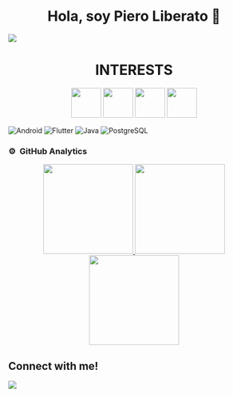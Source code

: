 <div align="center">
<h1 align="center">Hola, soy Piero Liberato 👋</h1>
</div>
<img src="https://cdn.discordapp.com/attachments/958364639119433771/1116911951562424392/banner_tamano.jpg">

<!--
**Pierou20181h057/Pierou20181h057** is a ✨ _special_ ✨ repository because its `README.md` (this file) appears on your GitHub profile.

Here are some ideas to get you started:

- 🔭 I’m currently working on ...
- 🌱 I’m currently learning ...
- 👯 I’m looking to collaborate on ...
- 🤔 I’m looking for help with ...
- 💬 Ask me about ...
- 📫 How to reach me: ...
- 😄 Pronouns: ...
- ⚡ Fun fact: ...
-->


<!--🤔INTERESTTITLE-->
<p align="center">
  <h1 align="center">INTERESTS</h1>

<!--🖼️🖼️INTERSTLOGOS-->
<p align="center">
<img src="https://www.vectorlogo.zone/logos/flutterio/flutterio-icon.svg" width="60">
<img src="https://www.vectorlogo.zone/logos/android/android-icon.svg" width="60">
<img src="https://www.vectorlogo.zone/logos/postgresql/postgresql-icon.svg" width="60">
<img src="https://www.vectorlogo.zone/logos/java/java-icon.svg" width="60">




![Android](http://img.shields.io/badge/-Android-629e3a?style=for-the-badge&logo=Android&logoColor=white)
![Flutter](http://img.shields.io/badge/-Flutter-3596ed?style=for-the-badge&logo=Flutter)
![Java](http://img.shields.io/badge/-Java-e8892f?style=for-the-badge&logo=java&logoColor=white)
![PostgreSQL](http://img.shields.io/badge/-PostgreSQL-3596ed?style=for-the-badge&logo=PostgreSQL&logoColor=white)


### ⚙️ &nbsp;GitHub Analytics

<p align="center">
<a href="https://github.com/Pierou20181h057">
  <img height="180em" src="https://github-readme-stats-eight-theta.vercel.app/api?username=Pierou20181h057&show_icons=true&theme=algolia&include_all_commits=true&count_private=true"/>
  <img height="180em" src="https://github-readme-streak-stats.herokuapp.com/?user=Pierou20181h057&theme=algolia&hide_border=false" />
  <img height="180em" src="https://github-readme-stats-eight-theta.vercel.app/api/top-langs/?username=Pierou20181h057&layout=compact&langs_count=8&theme=algolia"/>
</a>
</p>


<h2>Connect with me!</h2>
 
[<img src="https://img.shields.io/badge/linkedin-%230077B5.svg?&style=for-the-badge&logo=linkedin&logoColor=white" />](https://www.linkedin.com/in/zubair-ahmed-rafi-95ba3322a/) 
<br> <br>
